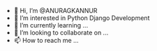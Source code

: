 - 👋 Hi, I’m @ANURAGKANNUR
- 👀 I’m interested in Python Django Development
- 🌱 I’m currently learning ...
- 💞️ I’m looking to collaborate on ...
- 📫 How to reach me ...

<!---
ANURAGKANNUR/ANURAGKANNUR is a ✨ special ✨ repository because its `README.md` (this file) appears on your GitHub profile.
You can click the Preview link to take a look at your changes.
--->
